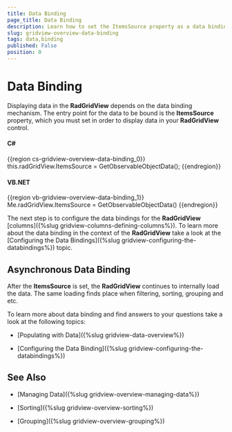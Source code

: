 ```yaml
---
title: Data Binding
page_title: Data Binding
description: Learn how to set the ItemsSource property as a data binding mechanism in order to display data in RadGridView - Telerik's {{ site.framework_name }} DataGrid.
slug: gridview-overview-data-binding
tags: data,binding
published: False
position: 0
---
```


# Data Binding


Displaying data in the __RadGridView__ depends on the data binding mechanism. The entry point for the data to be bound is the __ItemsSource__ property, which you must set in order to display data in your __RadGridView__ control.

#### __C#__

{{region cs-gridview-overview-data-binding_0}}
	this.radGridView.ItemsSource = GetObservableObjectData();
{{endregion}}


#### __VB.NET__

{{region vb-gridview-overview-data-binding_1}}
	Me.radGridView.ItemsSource = GetObservableObjectData()
{{endregion}}


The next step is to configure the data bindings for the __RadGridView__ [columns]({%slug gridview-columns-defining-columns%}). To learn more about the data binding in the context of the __RadGridView__ take a look at the [Configuring the Data Bindings]({%slug gridview-configuring-the-databindings%}) topic.

## Asynchronous Data Binding 


After the __ItemsSource__ is set, the __RadGridView__ continues to internally load the data. The same loading finds place when filtering, sorting, grouping and etc.

To learn more about data binding and find answers to your questions take a look at the following topics:

* [Populating with Data]({%slug gridview-data-overview%})

* [Configuring the Data Binding]({%slug gridview-configuring-the-databindings%})

## See Also

 * [Managing Data]({%slug gridview-overview-managing-data%})

 * [Sorting]({%slug gridview-overview-sorting%})

 * [Grouping]({%slug gridview-overview-grouping%})
